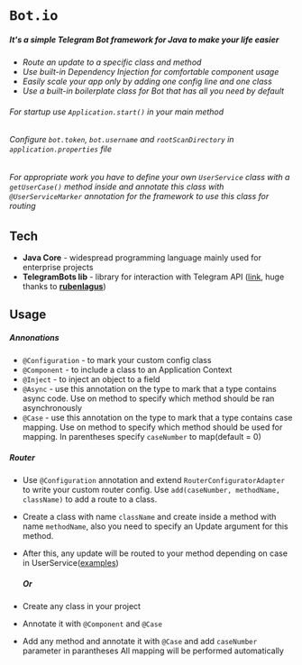 # `Bot.io`

##### It's a simple Telegram Bot framework for Java to make your life easier

  - *Route an update to a specific class and method*
  - *Use built-in Dependency Injection for comfortable component usage*
  - *Easily scale your app only by adding one config line and one class*
  - *Use a built-in boilerplate class for Bot that has all you need by default*

###### For startup use `Application.start()` in your main method
###### Configure `bot.token`, `bot.username` and `rootScanDirectory` in `application.properties` file
###### For appropriate work you have to define your own `UserService` class with a `getUserCase()` method inside and annotate this class with `@UserServiceMarker` annotation for the framework to use this class for routing

## Tech

* **Java Core** - widespread programming language mainly used for enterprise projects
* **TelegramBots lib** - library for interaction with Telegram API ([link](https://github.com/rubenlagus/TelegramBots/wiki/Getting-Started), huge thanks to [**rubenlagus**](https://github.com/rubenlagus))

## Usage

##### Annonations
* `@Configuration` - to mark your custom config class
* `@Component` - to include a class to an Application Context
* `@Inject` - to inject an object to a field
* `@Async` - use this annotation on the type to mark that a type contains async code. Use on method to specify which method should be ran asynchronously
* `@Case` - use this annotation on the type to mark that a type contains case mapping. Use on method to specify which method should be used for mapping. In parentheses specify `caseNumber` to map(default = 0)
##### Router
* Use `@Configuration` annotation and extend `RouterConfiguratorAdapter` to write your custom router config. Use `add(caseNumber, methodName, className)` to add a route to a class.
* Create a class with name `className` and create inside a method with name `methodName`, also you need to specify an Update argument for this method.
* After this, any update will be routed to your method depending on case in UserService([examples](src/main/cases))

  ##### Or
  
* Create any class in your project
* Annotate it with `@Component` and `@Case`
* Add any method and annotate it with `@Case` and add `caseNumber` parameter in parantheses
All mapping will be performed automatically

